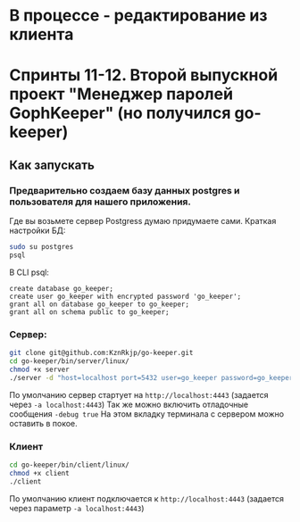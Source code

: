 # В процессе - редактирование из клиента

# Спринты 11-12. Второй выпускной проект  "Менеджер паролей GophKeeper" (но получился go-keeper)
## Как запускать
### Предварительно создаем базу данных postgres и пользователя для нашего приложения.  
Где вы возьмете сервер Postgress думаю придумаете сами.
Краткая настройки БД:
```bash
sudo su postgres
psql
```
В CLI psql:
```postgres
create database go_keeper;
create user go_keeper with encrypted password 'go_keeper';
grant all on database go_keeper to go_keeper;
grant all on schema public to go_keeper;
```
### Сервер:
```bash
git clone git@github.com:KznRkjp/go-keeper.git
cd go-keeper/bin/server/linux/
chmod +x server
./server -d "host=localhost port=5432 user=go_keeper password=go_keeper dbname=go_keeper sslmode=disable" 
```
По умолчанию сервер стартует на ```http://localhost:4443``` (задается через ```-a localhost:4443```)
Так же можно включить отладочные сообщения ```-debug true```
На этом вкладку терминала с сервером можно оставить в покое.
### Клиент
```bash
cd go-keeper/bin/client/linux/
chmod +x client
./client
```
По умолчанию клиент подключается к  ```http://localhost:4443``` (задается через параметр  ```-a localhost:4443```)

